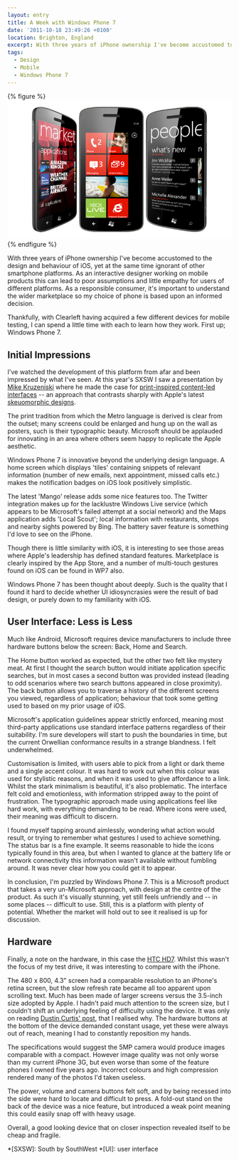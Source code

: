 ```yaml
---
layout: entry
title: A Week with Windows Phone 7
date: '2011-10-18 23:49:26 +0100'
location: Brighton, England
excerpt: With three years of iPhone ownership I've become accustomed to the design and behaviour of iOS, yet at the same time ignorant of other smartphone platforms. Thanks to Clearleft's new mobile testing environment, I can now spend a week or so with different operating systems to get a feel for how they differ. First up; Windows Phone 7.
tags:
  - Design
  - Mobile
  - Windows Phone 7
---
```

{% figure %}
![Windows Phone 7](/assets/images/2011/10/windows_phone_7.jpg)
{% endfigure %}

With three years of iPhone ownership I've become accustomed to the design and behaviour of iOS, yet at the same time ignorant of other smartphone platforms. As an interactive designer working on mobile products this can lead to poor assumptions and little empathy for users of different platforms. As a responsible consumer, it's important to understand the wider marketplace so my choice of phone is based upon an informed decision.

Thankfully, with Clearleft having acquired a few different devices for mobile testing, I can spend a little time with each to learn how they work. First up; Windows Phone 7.

## Initial Impressions
I've watched the development of this platform from afar and been impressed by what I've seen. At this year's SXSW I saw a presentation by [Mike Kruzeniski][1] where he made the case for [print-inspired content-led interfaces][2] -- an approach that contrasts sharply with Apple's latest [skeuomorphic designs][3].

The print tradition from which the Metro language is derived is clear from the outset; many screens could be enlarged and hung up on the wall as posters, such is their typographic beauty. Microsoft should be applauded for innovating in an area where others seem happy to replicate the Apple aesthetic.

Windows Phone 7 is innovative beyond the underlying design language. A home screen which displays 'tiles' containing snippets of relevant information (number of new emails, next appointment, missed calls etc.) makes the notification badges on iOS look positively simplistic.

The latest 'Mango' release adds some nice features too. The Twitter integration makes up for the lacklustre Windows Live service (which appears to be Microsoft's failed attempt at a social network) and the Maps application adds 'Local Scout'; local information with restaurants, shops and nearby sights powered by Bing. The battery saver feature is something I'd love to see on the iPhone.

Though there is little similarity with iOS, it is interesting to see those areas where Apple's leadership has defined standard features. Marketplace is clearly inspired by the App Store, and a number of multi-touch gestures found on iOS can be found in WP7 also.

Windows Phone 7 has been thought about deeply. Such is the quality that I found it hard to decide whether UI idiosyncrasies were the result of bad design, or purely down to my familiarity with iOS.

## User Interface: Less is Less
Much like Android, Microsoft requires device manufacturers to include three hardware buttons below the screen: Back, Home and Search.

The Home button worked as expected, but the other two felt like mystery meat. At first I thought the search button would initiate application specific searches, but in most cases a second button was provided instead (leading to odd scenarios where two search buttons appeared in close proximity). The back button allows you to traverse a history of the different screens you viewed, regardless of application; behaviour that took some getting used to based on my prior usage of iOS.

Microsoft's application guidelines appear strictly enforced, meaning most third-party applications use standard interface patterns regardless of their suitability. I'm sure developers will start to push the boundaries in time, but the current Orwellian conformance results in a strange blandness. I felt underwhelmed.

Customisation is limited, with users able to pick from a light or dark theme and a single accent colour. It was hard to work out when this colour was used for stylistic reasons, and when it was used to give affordance to a link. Whilst the stark minimalism is beautiful, it's also problematic. The interface felt cold and emotionless, with information stripped away to the point of frustration. The typographic approach made using applications feel like hard work, with everything demanding to be read. Where icons were used, their meaning was difficult to discern.

I found myself tapping around aimlessly, wondering what action would result, or trying to remember what gestures I used to achieve something. The status bar is a fine example. It seems reasonable to hide the icons typically found in this area, but when I wanted to glance at the battery life or network connectivity this information wasn't available without fumbling around. It was never clear how you could get it to appear.

In conclusion, I'm puzzled by Windows Phone 7. This is a Microsoft product that takes a very un-Microsoft approach, with design at the centre of the product. As such it's visually stunning, yet still feels unfriendly and -- in some places -- difficult to use. Still, this is a platform with plenty of potential. Whether the market will hold out to see it realised is up for discussion.

## Hardware
Finally, a note on the hardware, in this case the [HTC HD7][4]. Whilst this wasn't the focus of my test drive, it was interesting to compare with the iPhone.

The 480 x 800, 4.3" screen had a comparable resolution to an iPhone's retina screen, but the slow refresh rate became all too apparent upon scrolling text. Much has been made of larger screens versus the 3.5-inch size adopted by Apple. I hadn't paid much attention to the screen size, but I couldn't shift an underlying feeling of difficulty using the device. It was only on reading [Dustin Curtis' post][5], that I realised why. The hardware buttons at the bottom of the device demanded constant usage, yet these were always out of reach, meaning I had to constantly reposition my hands.

The specifications would suggest the 5MP camera would produce images comparable with a compact. However image quality was not only worse than my current iPhone 3G, but even worse than some of the feature phones I owned five years ago. Incorrect colours and high compression rendered many of the photos I'd taken useless.

The power, volume and camera buttons felt soft, and by being recessed into the side were hard to locate and difficult to press. A fold-out stand on the back of the device was a nice feature, but introduced a weak point meaning this could easily snap off with heavy usage.

Overall, a good looking device that on closer inspection revealed itself to be cheap and fragile.

[1]: http://kruzeniski.com/
[2]: http://kruzeniski.com/2011/how-print-design-is-the-future-of-interaction/
[3]: http://www.jon.gd/2011/10/the-metaphors-breaking-the-future/
[4]: http://en.wikipedia.org/wiki/HTC_HD7
[5]: http://dcurt.is/2011/10/03/3-point-5-inches/

*[SXSW]: South by SouthWest
*[UI]: user interface
